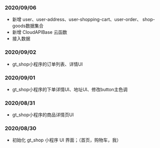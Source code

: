 
### 2020/09/06
- 新增 user、user-address、user-shopping-cart、user-order、 shop-goods数据集合
- 新增 CloudAPIBase 云函数
- 接入数据

### 2020/09/02
- gt_shop小程序的订单列表、详情UI

### 2020/09/01
- gt_shop小程序的下单详情UI、地址UI、修改button主色调

### 2020/08/31
- gt_shop小程序的商品详情页UI

### 2020/08/30
- 初始化 gt_shop 小程序 UI 界面；（首页，购物车，我）
